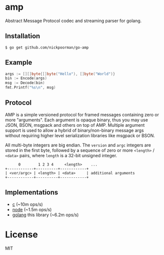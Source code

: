 
# amp

  Abstract Message Protocol codec and streaming parser for golang.

## Installation

```
$ go get github.com/nickpoorman/go-amp
```

## Example

```go
args := [][]byte{[]byte("Hello"), []byte("World")}
bin := Encode(args)
msg := Decode(bin)
fmt.Printf("%s\n", msg)
```

## Protocol

  AMP is a simple versioned protocol for framed messages containing
  zero or more "arguments". Each argument is opaque binary, thus you
  may use JSON, BSON, msgpack and others on top of AMP. Multiple argument
  support is used to allow a hybrid of binary/non-binary message args without
  requiring higher level serialization libraries like msgpack or BSON.

  All multi-byte integers are big endian. The `version` and `argc` integers
  are stored in the first byte, followed by a sequence of zero or more
  `<length>` / `<data>` pairs, where `length` is a 32-bit unsigned integer.

```
      0        1 2 3 4     <length>    ...
+------------+----------+------------+
| <ver/argc> | <length> | <data>     | additional arguments
+------------+----------+------------+
```

## Implementations

 - [c](https://github.com/clibs/amp) (~10m ops/s)
 - [node](https://github.com/visionmedia/node-amp) (~1.5m ops/s)
 - [golang](https://github.com/nickpoorman/go-amp) this library (~6.2m ops/s)

# License

  MIT
